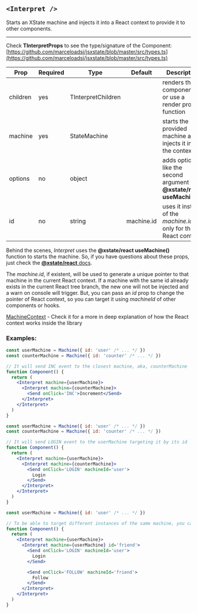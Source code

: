 ## `<Interpret />`

Starts an XState machine and injects it into a React context to provide it to other components.

---

Check **TInterpretProps** to see the type/signature of the Component:
[https://github.com/marceloadsj/jsxstate/blob/master/src/types.ts](https://github.com/marceloadsj/jsxstate/blob/master/src/types.ts)

| Prop     | Required | Type               | Default    | Description                                                             |
| -------- | -------- | ------------------ | ---------- | ----------------------------------------------------------------------- |
| children | yes      | TInterpretChildren |            | renders the components or use a render prop function                    |
| machine  | yes      | StateMachine       |            | starts the provided machine and injects it into the context             |
| options  | no       | object             |            | adds options like the second argument of **@xstate/react useMachine()** |
| id       | no       | string             | machine.id | uses it instead of the _machine.id_ only for the React context          |

Behind the scenes, _Interpret_ uses the **@xstate/react useMachine()** function to starts the machine.
So, if you have questions about these props, just check the [**@xstate/react** docs](https://xstate.js.org/docs/packages/xstate-react/#quick-start).

The _machine.id_, if existent, will be used to generate a unique pointer to that machine in the current React context.
If a machine with the same id already exists in the current React tree branch, the new one will not be injected and a warn on console will trigger.
But, you can pass an _id_ prop to change the pointer of React context, so you can target it using _machineId_ of other components or hooks.

[MachineContext](https://github.com/marceloadsj/jsxstate/blob/master/src/components/MachineContext/api.md) - Check it for a more in deep explanation of how the React context works inside the library

### Examples:

```jsx
const userMachine = Machine({ id: 'user' /* ... */ })
const counterMachine = Machine({ id: 'counter' /* ... */ })

// It will send INC event to the closest machine, aka, counterMachine
function Component() {
  return (
    <Interpret machine={userMachine}>
      <Interpret machine={counterMachine}>
        <Send onClick='INC'>Increment</Send>
      </Interpret>
    </Interpret>
  )
}
```

```jsx
const userMachine = Machine({ id: 'user' /* ... */ })
const counterMachine = Machine({ id: 'counter' /* ... */ })

// It will send LOGIN event to the userMachine targeting it by its id
function Component() {
  return (
    <Interpret machine={userMachine}>
      <Interpret machine={counterMachine}>
        <Send onClick='LOGIN' machineId='user'>
          Login
        </Send>
      </Interpret>
    </Interpret>
  )
}
```

```jsx
const userMachine = Machine({ id: 'user' /* ... */ })

// To be able to target different instances of the same machine, you can pass an id to Interpret
function Component() {
  return (
    <Interpret machine={userMachine}>
      <Interpret machine={userMachine} id='friend'>
        <Send onClick='LOGIN' machineId='user'>
          Login
        </Send>

        <Send onClick='FOLLOW' machineId='friend'>
          Follow
        </Send>
      </Interpret>
    </Interpret>
  )
}
```

